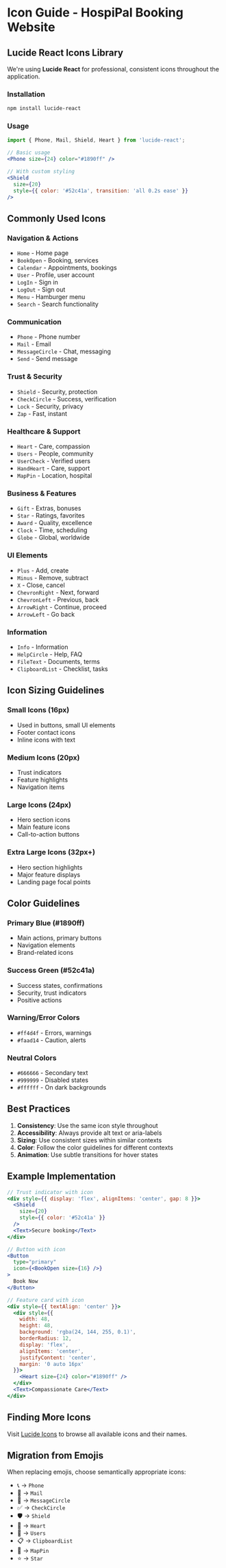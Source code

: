 # Icon Guide - HospiPal Booking Website

## Lucide React Icons Library

We're using **Lucide React** for professional, consistent icons throughout the application.

### Installation

```bash
npm install lucide-react
```

### Usage

```jsx
import { Phone, Mail, Shield, Heart } from 'lucide-react';

// Basic usage
<Phone size={24} color="#1890ff" />

// With custom styling
<Shield
  size={20}
  style={{ color: '#52c41a', transition: 'all 0.2s ease' }}
/>
```

## Commonly Used Icons

### Navigation & Actions

-   `Home` - Home page
-   `BookOpen` - Booking, services
-   `Calendar` - Appointments, bookings
-   `User` - Profile, user account
-   `LogIn` - Sign in
-   `LogOut` - Sign out
-   `Menu` - Hamburger menu
-   `Search` - Search functionality

### Communication

-   `Phone` - Phone number
-   `Mail` - Email
-   `MessageCircle` - Chat, messaging
-   `Send` - Send message

### Trust & Security

-   `Shield` - Security, protection
-   `CheckCircle` - Success, verification
-   `Lock` - Security, privacy
-   `Zap` - Fast, instant

### Healthcare & Support

-   `Heart` - Care, compassion
-   `Users` - People, community
-   `UserCheck` - Verified users
-   `HandHeart` - Care, support
-   `MapPin` - Location, hospital

### Business & Features

-   `Gift` - Extras, bonuses
-   `Star` - Ratings, favorites
-   `Award` - Quality, excellence
-   `Clock` - Time, scheduling
-   `Globe` - Global, worldwide

### UI Elements

-   `Plus` - Add, create
-   `Minus` - Remove, subtract
-   `X` - Close, cancel
-   `ChevronRight` - Next, forward
-   `ChevronLeft` - Previous, back
-   `ArrowRight` - Continue, proceed
-   `ArrowLeft` - Go back

### Information

-   `Info` - Information
-   `HelpCircle` - Help, FAQ
-   `FileText` - Documents, terms
-   `ClipboardList` - Checklist, tasks

## Icon Sizing Guidelines

### Small Icons (16px)

-   Used in buttons, small UI elements
-   Footer contact icons
-   Inline icons with text

### Medium Icons (20px)

-   Trust indicators
-   Feature highlights
-   Navigation items

### Large Icons (24px)

-   Hero section icons
-   Main feature icons
-   Call-to-action buttons

### Extra Large Icons (32px+)

-   Hero section highlights
-   Major feature displays
-   Landing page focal points

## Color Guidelines

### Primary Blue (#1890ff)

-   Main actions, primary buttons
-   Navigation elements
-   Brand-related icons

### Success Green (#52c41a)

-   Success states, confirmations
-   Security, trust indicators
-   Positive actions

### Warning/Error Colors

-   `#ff4d4f` - Errors, warnings
-   `#faad14` - Caution, alerts

### Neutral Colors

-   `#666666` - Secondary text
-   `#999999` - Disabled states
-   `#ffffff` - On dark backgrounds

## Best Practices

1. **Consistency**: Use the same icon style throughout
2. **Accessibility**: Always provide alt text or aria-labels
3. **Sizing**: Use consistent sizes within similar contexts
4. **Color**: Follow the color guidelines for different contexts
5. **Animation**: Use subtle transitions for hover states

## Example Implementation

```jsx
// Trust indicator with icon
<div style={{ display: 'flex', alignItems: 'center', gap: 8 }}>
  <Shield
    size={20}
    style={{ color: '#52c41a' }}
  />
  <Text>Secure booking</Text>
</div>

// Button with icon
<Button
  type="primary"
  icon={<BookOpen size={16} />}
>
  Book Now
</Button>

// Feature card with icon
<div style={{ textAlign: 'center' }}>
  <div style={{
    width: 48,
    height: 48,
    background: 'rgba(24, 144, 255, 0.1)',
    borderRadius: 12,
    display: 'flex',
    alignItems: 'center',
    justifyContent: 'center',
    margin: '0 auto 16px'
  }}>
    <Heart size={24} color="#1890ff" />
  </div>
  <Text>Compassionate Care</Text>
</div>
```

## Finding More Icons

Visit [Lucide Icons](https://lucide.dev/icons) to browse all available icons and their names.

## Migration from Emojis

When replacing emojis, choose semantically appropriate icons:

-   📞 → `Phone`
-   📧 → `Mail`
-   💬 → `MessageCircle`
-   ✅ → `CheckCircle`
-   🛡️ → `Shield`
-   💙 → `Heart`
-   🤝 → `Users`
-   📋 → `ClipboardList`
-   🏥 → `MapPin`
-   ⭐ → `Star`
